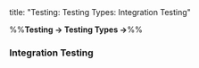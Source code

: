<frontmatter>
title: "Testing: Testing Types: Integration Testing"
</frontmatter>

<link rel="stylesheet" href="{{baseUrl}}/css/textbook.css">

<div class="website-content">

%%**Testing → Testing Types →**%%

### Integration Testing

<div id="main">

<include src="./what/embed.md" />

</div>
</div>
